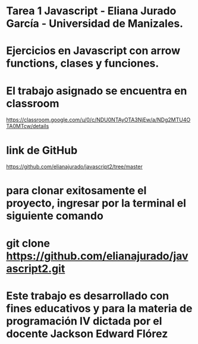 # Tarea 1 Javascript - Eliana Jurado García - Universidad de Manizales.
# Ejercicios en Javascript con arrow functions, clases y funciones.
# El trabajo asignado se encuentra en classroom 
https://classroom.google.com/u/0/c/NDU0NTAyOTA3NjEw/a/NDg2MTU4OTA0MTcw/details 

# link de GitHub 
https://github.com/elianajurado/javascript2/tree/master 

# para clonar exitosamente el proyecto, ingresar por la terminal el siguiente comando 
# git clone https://github.com/elianajurado/javascript2.git 


# Este trabajo es desarrollado con fines educativos y para la materia de programación IV dictada por el docente Jackson Edward Flórez